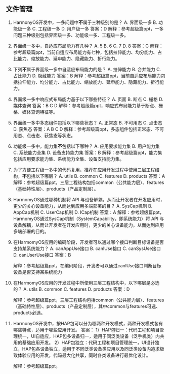 ## 文件管理

1. HarmonyOS开发中，一多问题中**不**属于三种级别的是？
   A. 界面级一多
   B. 功能级一多
   C. 工程级一多
   D. 用户级一多
   答案：D
   解释：参考超级篇ppt，一多问题三种级别包括界面级一多、功能级一多、工程级一多。

2. 界面级一多中，自适应布局能力有几种？
   A. 5
   B. 6
   C. 7
   D. 8
   答案：C
   解释：参考超级篇ppt，当前自适应布局能力有七种，包括拉伸能力、均分能力、占比能力、缩放能力、延申能力、隐藏能力、折行能力。

3. 下列**不**属于界面级一多中自适应布局能力的是？
   A. 拉伸能力
   B. 合并能力
   C. 占比能力
   D. 隐藏能力
   答案：B
   解释：参考超级篇ppt，当前自适应布局能力包括拉伸能力、均分能力、占比能力、缩放能力、延申能力、隐藏能力、折行能力。

4. 界面级一多中响应式布局能力基于以下哪些特征？
   A. 页面
   B. 断点
   C. 栅格
   D. 媒体查询
   答案：B C D
   解释：参考超级篇ppt，响应式布局能⼒基于断点、栅格、媒体查询特征等。

5. 界面级一多中多态组件包括以下哪些状态？
   A. 正常态
   B. 不可用态
   C. 点击态
   D. 获焦态
   答案：A B C D
   解释：参考超级篇ppt，多态组件包括正常态、不可用态、点击态、获焦态等状态。

6. 功能级一多中，能力集**不**包括以下哪种？
   A. 应用要求能力集
   B. 用户能力集
   C. 系统能力全集
   D. 设备支持能力集
   答案：B
   解释：参考超级篇ppt，能力集包括应用要求能力集、系统能力全集、设备支持能力集。

7. 为了方便工程级一多中的代码复用，推荐在应用开发过程中使用三层工程结构，**不**包括以下哪层？
   A. utils
   B. common
   C. features
   D. products
   答案：A
   解释：参考超级篇ppt，三层工程结构包括common（公共能力层）、features（基础特性层）、products（产品定制层）。

8. HarmomyOS通过哪种机制将 API 与设备解耦，从⽽让开发者在开发应⽤时，更少的关⼼设备能⼒，从⽽达到应⽤多端部署的⽬？
   A. SysCap机制
   B. AppCap机制
   C. UserCap机制
   D. ICap机制
   答案：A
   解释：参考超级篇ppt，HarmomyOS通过SysCap机制（SystemCapability，即系统能⼒）将 API 与设备解耦，从⽽让开发者在开发应⽤时，更少的关⼼设备能⼒，从而达到应用多端部署的⽬的。

9. 在HarmomyOS应用的编码阶段，开发者可以通过哪个接口判断目标设备是否支持某系统能力？
   A. canAppUse接口
   B. canIUse接口
   C. canSysUse接口
   D. canUserUse接口
   答案：B
   
   解释：参考超级篇ppt，在编码阶段，开发者可以通过canIUse接口判断目标设备是否支持某系统能力

10. 在HarmomyOS应用的开发过程中所使用三层工程结构中，以下哪层是必选的？
    A. utils
    B. common
    C. features
    D. products
    答案：D
    
    解释：参考超级篇ppt，三层工程结构包括common（公共能力层）、features（基础特性层）、products（产品定制层），其中common与features可选、products必选。

11. HarmonyOS开发中，按HAP包可以分为哪两种开发模式，两种开发模式各有哪些特点，适用于哪些应用开发。
    答案：
    1）HAP包归⼀：代码⼯程和项⽬管理统⼀，UI⾃适应，HAP包多设备归⼀，适⽤于同泛类设备（泛⼿机类）内共⽤的基础应⽤开发。
    2）HAP包独⽴：代码⼯程和项⽬管理统⼀，UI设计独⽴，HAP包各设备独⽴，适⽤于不同泛类设备类应⽤以及同泛类设备内追求极致体验应⽤的开发，代码最⼤化共享，同时各类设备进⾏最优化设计。
    
    解释：参考超级篇ppt。

    

